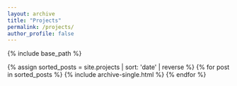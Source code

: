 ```yaml
---
layout: archive
title: "Projects"
permalink: /projects/
author_profile: false
---
```


{% include base_path %}

{% assign sorted_posts = site.projects | sort: 'date' | reverse %}
{% for post in sorted_posts %}
  {% include archive-single.html %}
{% endfor %}
